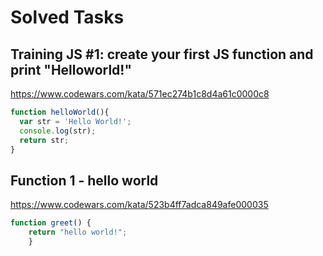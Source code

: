 # Solved Tasks

## Training JS #1: create your first JS function and print "Helloworld!"
https://www.codewars.com/kata/571ec274b1c8d4a61c0000c8
```javascript
function helloWorld(){
  var str = 'Hello World!';
  console.log(str);
  return str;
}
```
## Function 1 - hello world
https://www.codewars.com/kata/523b4ff7adca849afe000035
```javascript
function greet() {
    return "hello world!";
    }
```
